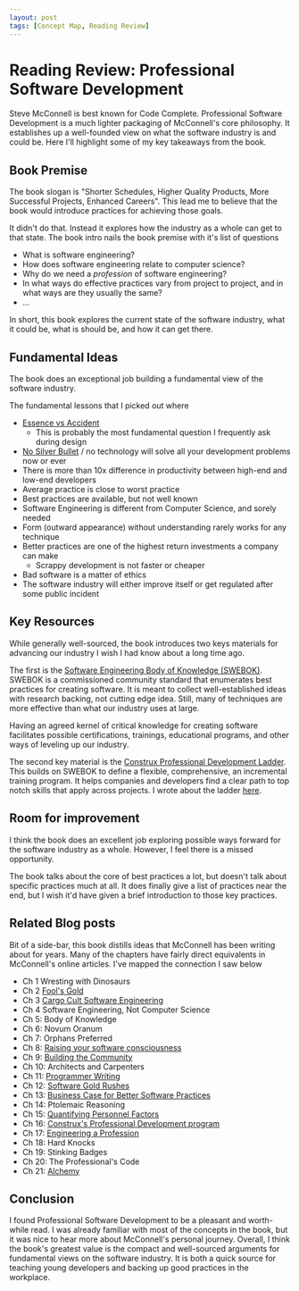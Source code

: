 ```yaml
---
layout: post
tags: [Concept Map, Reading Review]
---
```


# Reading Review: Professional Software Development

Steve McConnell is best known for Code Complete. Professional Software Development is a much lighter packaging of McConnell's core philosophy. It establishes up a well-founded view on what the software industry is and could be. Here I'll highlight some of my key takeaways from the book.

## Book Premise

The book slogan is "Shorter Schedules, Higher Quality Products, More Successful Projects, Enhanced Careers". This lead me to believe that the book would introduce practices for achieving those goals. 

It didn't do that. Instead it explores how the industry as a whole can get to that state. The book intro nails the book premise with it's list of questions
- What is software engineering?
- How does software engineering relate to computer science?
- Why do we need a *profession* of software engineering?
- In what ways do effective practices vary from project to project, and in what ways are they usually the same? 
- ...

In short, this book explores the current state of the software industry, what it could be, what is should be, and how it can get there.


## Fundamental Ideas

The book does an exceptional job building a fundamental view of the software industry.

The fundamental lessons that I picked out where

- [Essence vs Accident](http://worrydream.com/refs/Brooks-NoSilverBullet.pdf)
  - This is probably the most fundamental question I frequently ask during design
- [No Silver Bullet](http://worrydream.com/refs/Brooks-NoSilverBullet.pdf) / no technology will solve all your development problems now or ever
- There is more than 10x difference in productivity between high-end and low-end developers
- Average practice is close to worst practice
- Best practices are available, but not well known
- Software Engineering is different from Computer Science, and sorely needed
- Form (outward appearance) without understanding rarely works for any technique
- Better practices are one of the highest return investments a company can make 
  - Scrappy development is not faster or cheaper
- Bad software is a matter of ethics
- The software industry will either improve itself or get regulated after some public incident 

## Key Resources

While generally well-sourced, the book introduces two keys materials for advancing our industry I wish I had know about a long time ago.

The first is the [Software Engineering Body of Knowledge (SWEBOK)](https://www.computer.org/education/bodies-of-knowledge/software-engineering/v3). SWEBOK is a commissioned community standard that enumerates best practices for creating software. It is meant to collect well-established ideas with research backing, not cutting edge idea. Still, many of techniques are more effective than what our industry uses at large. 

Having an agreed kernel of critical knowledge for creating software facilitates possible certifications, trainings, educational programs, and other ways of leveling up our industry.

The second key material is the [Construx Professional Development Ladder](https://www.construx.com/professional-development-ladder/). This builds on SWEBOK to define a flexible, comprehensive, an incremental training program. It helps companies and developers find a clear path to top notch skills that apply across projects. I wrote about the ladder [here](../_posts/2021-06-28-Construx-Career-Ladder.md).

## Room for improvement
I think the book does an excellent job exploring possible ways forward for the software industry as a whole. However, I feel there is a missed opportunity.

The book talks about the core of best practices a lot, but doesn't talk about specific practices much at all. It does finally give a list of practices near the end, but I wish it'd have given a brief introduction to those key practices.


## Related Blog posts
Bit of a side-bar, this book distills ideas that McConnell has been writing about for years. Many of the chapters have fairly direct equivalents in McConnell's online articles. I've mapped the connection I saw below 

- Ch 1 Wresting with Dinosaurs
- Ch 2 [Fool's Gold](https://stevemcconnell.com/articles/classic-mistakes/)
- Ch 3 [Cargo Cult Software Engineering](https://stevemcconnell.com/articles/cargo-cult-software-engineering/)
- Ch 4 Software Engineering, Not Computer Science
- Ch 5: Body of Knowledge
- Ch 6: Novum Oranum
- Ch 7: Orphans Preferred
- Ch 8: [Raising your software consciousness](https://stevemcconnell.com/articles/raising-your-software-consciousness/)
- Ch 9: [Building the Community](https://stevemcconnell.com/articles/building-the-community/)
- Ch 10: Architects and Carpenters
- Ch 11: [Programmer Writing](https://stevemcconnell.com/articles/the-programmer-writing/)
- Ch 12: [Software Gold Rushes](https://stevemcconnell.com/articles/after-the-gold-rush/)
- Ch 13: [Business Case for Better Software Practices](https://stevemcconnell.com/articles/business-of-software-improvement/)
- Ch 14: Ptolemaic Reasoning
- Ch 15: [Quantifying Personnel Factors](https://stevemcconnell.com/articles/quantifying-soft-factors/)
- Ch 16: [Construx's Professional Development program](https://www.construx.com/professional-development-ladder/)
- Ch 17: [Engineering a Profession](https://stevemcconnell.com/articles/art-science-and-engineering/)
- Ch 18: Hard Knocks
- Ch 19: Stinking Badges
- Ch 20: The Professional's Code
- Ch 21: [Alchemy](https://stevemcconnell.com/articles/closing-the-gap/)


## Conclusion

I found Professional Software Development to be a pleasant and worth-while read. I was already familiar with most of the concepts in the book, but it was nice to hear more about McConnell's personal journey. Overall, I think the book's greatest value is the compact and well-sourced arguments for fundamental views on the software industry. It is both a quick source for teaching young developers and backing up good practices in the workplace.
